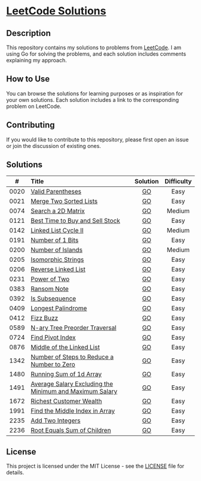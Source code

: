 # [LeetCode Solutions](https://github.com/sdimon13/leetCode)

## Description

This repository contains my solutions to problems from [LeetCode](https://leetcode.com/). I am using Go for solving the
problems, and each solution includes comments explaining my approach.

## How to Use

You can browse the solutions for learning purposes or as inspiration for your own solutions. Each solution includes a
link to the corresponding problem on LeetCode.

## Contributing

If you would like to contribute to this repository, please first open an issue or join the discussion of existing ones.

## Solutions

|  #   | Title                                                                                                                                             |                                        Solution                                        | Difficulty |
|:----:|:--------------------------------------------------------------------------------------------------------------------------------------------------|:--------------------------------------------------------------------------------------:|:----------:|
| 0020 | [Valid Parentheses](https://leetcode.com/problems/valid-parentheses/)                                                                             |                           [GO](algorithms/valid-parentheses)                           |    Easy    |
| 0021 | [Merge Two Sorted Lists](https://leetcode.com/problems/merge-two-sorted-lists/)                                                                   |                        [GO](algorithms/merge-two-sorted-lists)                         |    Easy    |
| 0074 | [Search a 2D Matrix](https://leetcode.com/problems/search-a-2d-matrix/)                                                                           |                          [GO](algorithms/search-a-2d-matrix)                           |   Medium   |
| 0121 | [Best Time to Buy and Sell Stock](https://leetcode.com/problems/best-time-to-buy-and-sell-stock/)                                                 |                    [GO](algorithms/best-time-to-buy-and-sell-stock)                    |    Easy    |
| 0142 | [Linked List Cycle II](https://leetcode.com/problems/linked-list-cycle-ii/)                                                                       |                         [GO](algorithms/linked-list-cycle-ii)                          |   Medium   |
| 0191 | [Number of 1 Bits](https://leetcode.com/problems/number-of-1-bits/)                                                                               |                           [GO](algorithms/number-of-1-bits)                            |    Easy    |
| 0200 | [Number of Islands](https://leetcode.com/problems/number-of-islands/)                                                                             |                           [GO](algorithms/number-of-islands)                           |   Medium   |
| 0205 | [Isomorphic Strings](https://leetcode.com/problems/isomorphic-strings/)                                                                           |                          [GO](algorithms/isomorphic-strings)                           |    Easy    |
| 0206 | [Reverse Linked List](https://leetcode.com/problems/reverse-linked-list/)                                                                         |                          [GO](algorithms/reverse-linked-list)                          |    Easy    |
| 0231 | [Power of Two](https://leetcode.com/problems/power-of-two/)                                                                                       |                             [GO](algorithms/power-of-two)                              |    Easy    |
| 0383 | [Ransom Note](https://leetcode.com/problems/ransom-note/)                                                                                         |                              [GO](algorithms/ransom-note)                              |    Easy    |
| 0392 | [Is Subsequence](https://leetcode.com/problems/is-subsequence/)                                                                                   |                            [GO](algorithms/is-subsequence)                             |    Easy    |
| 0409 | [Longest Palindrome](https://leetcode.com/problems/longest-palindrome/)                                                                           |                          [GO](algorithms/longest-palindrome)                           |    Easy    |
| 0412 | [Fizz Buzz](https://leetcode.com/problems/fizz-buzz/)                                                                                             |                               [GO](algorithms/fizz-buzz)                               |    Easy    |
| 0589 | [N-ary Tree Preorder Traversal](https://leetcode.com/problems/n-ary-tree-preorder-traversal/)                                                     |                     [GO](algorithms/n-ary-tree-preorder-traversal)                     |    Easy    |
| 0724 | [Find Pivot Index](https://leetcode.com/problems/find-pivot-index/)                                                                               |                           [GO](algorithms/find-pivot-index)                            |    Easy    |
| 0876 | [Middle of the Linked List](https://leetcode.com/problems/middle-of-the-linked-list/)                                                             |                       [GO](algorithms/middle-of-the-linked-list)                       |    Easy    |
| 1342 | [Number of Steps to Reduce a Number to Zero](https://leetcode.com/problems/number-of-steps-to-reduce-a-number-to-zero/)                           |              [GO](algorithms/number-of-steps-to-reduce-a-number-to-zero)               |    Easy    |
| 1480 | [Running Sum of 1d Array](https://leetcode.com/problems/running-sum-of-1d-array/)                                                                 |                       [GO](algorithms/running-sum-of-1-d-array)                        |    Easy    |
| 1491 | [Average Salary Excluding the Minimum and Maximum Salary](https://leetcode.com/problems/average-salary-excluding-the-minimum-and-maximum-salary/) |        [GO](algorithms/average-salary-excluding-the-minimum-and-maximum-salary)        |    Easy    |
| 1672 | [Richest Customer Wealth](https://leetcode.com/problems/richest-customer-wealth/)                                                                 |                        [GO](algorithms/richest-customer-wealth)                        |    Easy    |
| 1991 | [Find the Middle Index in Array](https://leetcode.com/problems/find-the-middle-index-in-array/)                                                   |                    [GO](algorithms/find-the-middle-index-in-array)                     |    Easy    |
| 2235 | [Add Two Integers](https://leetcode.com/problems/add-two-integers/)                                                                               |                           [GO](algorithms/add-two-integers)                            |    Easy    |
| 2236 | [Root Equals Sum of Children](https://leetcode.com/problems/root-equals-sum-of-children/)                                                         |                      [GO](algorithms/root-equals-sum-of-children)                      |    Easy    |

## License

This project is licensed under the MIT License - see the [LICENSE](LICENSE) file for details.